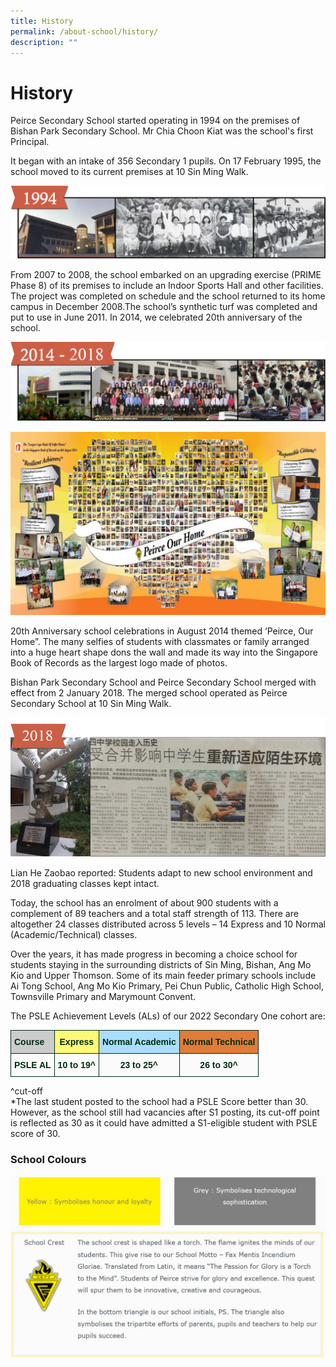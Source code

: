 ```yaml
---
title: History
permalink: /about-school/history/
description: ""
---
```

# **History**

Peirce Secondary School started operating in 1994 on the premises of Bishan Park Secondary School. Mr Chia Choon Kiat was the school's first Principal.

It began with an intake of 356 Secondary 1 pupils. On 17 February 1995, the school moved to its current premises at 10 Sin Ming Walk.

![](/images/1994_old-1024x238-1.png)

From 2007 to 2008, the school embarked on an upgrading exercise (PRIME Phase 8) of its premises to include an Indoor Sports Hall and other facilities. The project was completed on schedule and the school returned to its home campus in December 2008.The school’s synthetic turf was completed and put to use in June 2011. In 2014, we celebrated 20th anniversary of the school.

![](/images/2014-1024x258-1.png)

![](/images/Picture1-1024x594-1.jpg)

20th Anniversary school celebrations in August 2014 themed ‘Peirce, Our Home”. The many selfies of students with classmates or family arranged into a huge heart shape dons the wall and made its way into the Singapore Book of Records as the largest logo made of photos.

Bishan Park Secondary School and Peirce Secondary School merged with effect from 2 January 2018. The merged school operated as Peirce Secondary School at 10 Sin Ming Walk.

![](/images/lian-he-zaobao2.png)

Lian He Zaobao reported: Students adapt to new school environment and 2018 graduating classes kept intact.

Today, the school has an enrolment of about 900 students with a complement of 89 teachers and a total staff strength of 113. There are altogether 24 classes distributed across 5 levels – 14 Express and 10 Normal (Academic/Technical) classes.

Over the years, it has made progress in becoming a choice school for students staying in the surrounding districts of Sin Ming, Bishan, Ang Mo Kio and Upper Thomson. Some of its main feeder primary schools include Ai Tong School, Ang Mo Kio Primary, Pei Chun Public, Catholic High School, Townsville Primary and Marymount Convent.

The PSLE Achievement Levels (ALs) of our 2022 Secondary One cohort are:

<table style="border-collapse:collapse;border-spacing:0" class="tg"><thead><tr><th style="background-color:#CCC;border-color:#002d13;border-style:solid;border-width:1px;color:#002d13;font-family:Arial, sans-serif;font-size:14px;font-weight:bold;overflow:hidden;padding:10px 5px;text-align:left;vertical-align:top;word-break:normal"><span style="font-weight:bold">Course</span></th><th style="background-color:#FFF877;border-color:#002d13;border-style:solid;border-width:1px;color:#002d13;font-family:Arial, sans-serif;font-size:14px;font-weight:bold;overflow:hidden;padding:10px 5px;text-align:center;vertical-align:top;word-break:normal"><span style="font-weight:bold">Express</span></th><th style="background-color:#ADF;border-color:#002d13;border-style:solid;border-width:1px;color:#002d13;font-family:Arial, sans-serif;font-size:14px;font-weight:bold;overflow:hidden;padding:10px 5px;text-align:center;vertical-align:top;word-break:normal"><span style="font-weight:bold">Normal Academic</span></th><th style="background-color:#E07B39;border-color:#002d13;border-style:solid;border-width:1px;color:#002d13;font-family:Arial, sans-serif;font-size:14px;font-weight:bold;overflow:hidden;padding:10px 5px;text-align:center;vertical-align:top;word-break:normal"><span style="font-weight:bold">Normal Technical</span></th></tr></thead><tbody><tr><td style="background-color:#FBFBFB;border-color:#002d13;border-style:solid;border-width:1px;color:#002d13;font-family:Arial, sans-serif;font-size:14px;font-weight:bold;overflow:hidden;padding:10px 5px;text-align:left;vertical-align:top;word-break:normal"><span style="font-weight:700">PSLE AL</span></td><td style="background-color:#FBFBFB;border-color:#002d13;border-style:solid;border-width:1px;color:#002d13;font-family:Arial, sans-serif;font-size:14px;font-weight:bold;overflow:hidden;padding:10px 5px;text-align:center;vertical-align:top;word-break:normal"><span style="font-weight:bold">10 to 19^</span></td><td style="background-color:#FBFBFB;border-color:#002d13;border-style:solid;border-width:1px;color:#002d13;font-family:Arial, sans-serif;font-size:14px;font-weight:bold;overflow:hidden;padding:10px 5px;text-align:center;vertical-align:top;word-break:normal"><span style="font-weight:bold">23 to 25^</span></td><td style="background-color:#FBFBFB;border-color:#002d13;border-style:solid;border-width:1px;color:#002d13;font-family:Arial, sans-serif;font-size:14px;font-weight:bold;overflow:hidden;padding:10px 5px;text-align:center;vertical-align:top;word-break:normal"><span style="font-weight:bold">26 to 30^</span></td></tr></tbody></table>

^cut-off  
\*The last student posted to the school had a PSLE Score better than 30. However, as the school still had vacancies after S1 posting, its cut-off point is reflected as 30 as it could have admitted a S1-eligible student with PSLE score of 30.





### School Colours


![](/images/School%20Crest.jpg)